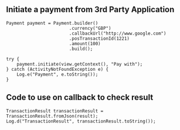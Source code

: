 ## Initiate a payment from 3rd Party Application
```aidl
Payment payment = Payment.builder()
                        .currency("GBP")
                        .callbackUrl("http://www.google.com")
                        .posTransactionId(1221)
                        .amount(100)
                        .build();

try {
    payment.initiate(view.getContext(), "Pay with");
} catch (ActivityNotFoundException e) {
    Log.e("Payment", e.toString());
}
```

## Code to use on callback to check result
```aidl
TransactionResult transactionResult = TransactionResult.fromJson(result);
Log.d("TransactionResult", transactionResult.toString());
```
